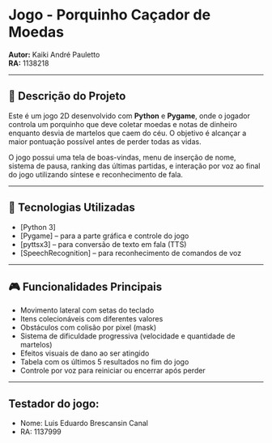 # Jogo - Porquinho Caçador de Moedas

**Autor:** Kaiki André Pauletto  
**RA:** 1138218

---

## 📝 Descrição do Projeto

Este é um jogo 2D desenvolvido com **Python** e **Pygame**, onde o jogador controla um porquinho que deve coletar moedas e notas de dinheiro enquanto desvia de martelos que caem do céu. O objetivo é alcançar a maior pontuação possível antes de perder todas as vidas.

O jogo possui uma tela de boas-vindas, menu de inserção de nome, sistema de pausa, ranking das últimas partidas, e interação por voz ao final do jogo utilizando síntese e reconhecimento de fala.

---

## 🚀 Tecnologias Utilizadas

- [Python 3]
- [Pygame] – para a parte gráfica e controle do jogo
- [pyttsx3] – para conversão de texto em fala (TTS)
- [SpeechRecognition] – para reconhecimento de comandos de voz

---

## 🎮 Funcionalidades Principais

- Movimento lateral com setas do teclado
- Itens colecionáveis com diferentes valores
- Obstáculos com colisão por pixel (mask)
- Sistema de dificuldade progressiva (velocidade e quantidade de martelos)
- Efeitos visuais de dano ao ser atingido
- Tabela com os últimos 5 resultados no fim do jogo
- Controle por voz para reiniciar ou encerrar após perder

---

## Testador do jogo:
- Nome: Luis Eduardo Brescansin Canal
- RA: 1137999

